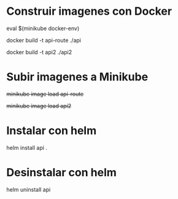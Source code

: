 # Construir imagenes con Docker

eval $(minikube docker-env)

docker build -t api-route ./api

docker build -t api2 ./api2

# Subir imagenes a Minikube

~~minikube image load api-route~~

~~minikube image load api2~~

# Instalar con helm

helm install api .

# Desinstalar con helm

helm uninstall api